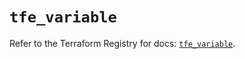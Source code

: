 # `tfe_variable`

Refer to the Terraform Registry for docs: [`tfe_variable`](https://registry.terraform.io/providers/hashicorp/tfe/0.66.0/docs/resources/variable).
